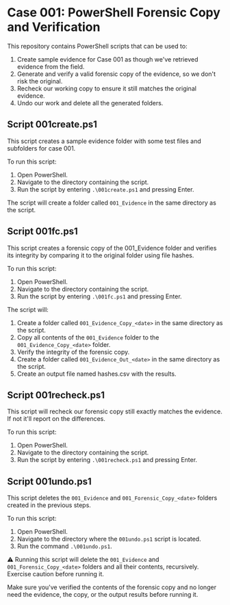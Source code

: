 # Case 001: PowerShell Forensic Copy and Verification

This repository contains PowerShell scripts that can be used to:

1. Create sample evidence for Case 001 as though we've retrieved evidence from the field.
2. Generate and verify a valid forensic copy of the evidence, so we don't risk the original.
3. Recheck our working copy to ensure it still matches the original evidence.
4. Undo our work and delete all the generated folders.

## Script 001create.ps1

This script creates a sample evidence folder with some test files and subfolders for case 001.

To run this script:

1. Open PowerShell.
2. Navigate to the directory containing the script.
3. Run the script by entering `.\001create.ps1` and pressing Enter.

The script will create a folder called `001_Evidence` in the same directory as the script.

## Script 001fc.ps1

This script creates a forensic copy of the 001_Evidence folder and 
verifies its integrity by comparing it to the original folder using file hashes.

To run this script:

1. Open PowerShell.
2. Navigate to the directory containing the script.
3. Run the script by entering `.\001fc.ps1` and pressing Enter.

The script will:

1. Create a folder called `001_Evidence_Copy_<date>` in the same directory as the script.
1. Copy all contents of the `001_Evidence` folder to the `001_Evidence_Copy_<date>` folder.
1. Verify the integrity of the forensic copy.
1. Create a folder called `001_Evidence_Out_<date>` in the same directory as the script.
1. Create an output file named hashes.csv with the results.

## Script 001recheck.ps1

This script will recheck our forensic copy still exactly matches the evidence. 
If not it'll report on the differences. 

To run this script:

1. Open PowerShell.
2. Navigate to the directory containing the script.
3. Run the script by entering `.\001recheck.ps1` and pressing Enter.

## Script 001undo.ps1

This script deletes the `001_Evidence` and `001_Forensic_Copy_<date>` folders created in the previous steps.

To run this script:

1. Open PowerShell.
2. Navigate to the directory where the `001undo.ps1` script is located.
3. Run the command `.\001undo.ps1`.


:warning: Running this script will delete the `001_Evidence` and `001_Forensic_Copy_<date>` folders and all their contents, recursively. 
Exercise caution before running it.

Make sure you've verified the contents of the forensic copy 
and no longer need the evidence, the copy, or the output results before running it.
